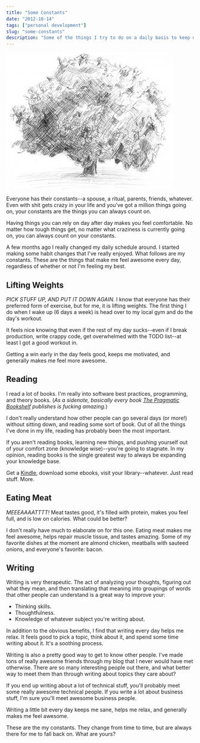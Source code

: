 ```yaml
---
title: "Some Constants"
date: "2012-10-14"
tags: ["personal development"]
slug: "some-constants"
description: "Some of the things I try to do on a daily basis to keep myself sane."
---
```



![Tree Sketch][]


Everyone has their constants--a spouse, a ritual, parents, friends, whatever.
Even with shit gets crazy in your life and you've got a million things going
on, your constants are the things you can always count on.

Having things you can rely on day after day makes you feel comfortable.  No
matter how tough things get, no matter what craziness is currently going on,
you can always count on your constants.

A few months ago I really changed my daily schedule around.  I started making
some habit changes that I've really enjoyed.  What follows are my constants.
These are the things that make me feel awesome every day, regardless of whether
or not I'm feeling my best.


## Lifting Weights

*PICK STUFF UP, AND PUT IT DOWN AGAIN.*  I know that everyone has their
preferred form of exercise, but for me, it is lifting weights.  The first thing
I do when I wake up (6 days a week) is head over to my local gym and do the
day's workout.

It feels nice knowing that even if the rest of my day sucks--even if I break
production, write crappy code, get overwhelmed with the TODO list--at least I
got a good workout in.

Getting a win early in the day feels good, keeps me motivated, and generally
makes me feel more awesome.


## Reading

I read a lot of books.  I'm really into software best practices, programming,
and theory books.  (*As a sidenote, basically every book
[The Pragmatic Bookshelf][] publishes is fucking amazing.*)

I don't really understand how other people can go several days (or more!)
without sitting down, and reading some sort of book.  Out of all the things
I've done in my life, reading has probably been the most important.

If you aren't reading books, learning new things, and pushing yourself out of
your comfort zone (knowledge wise)--you're going to stagnate.  In my opinion,
reading books is the single greatest way to always be expanding your knowledge
base.

Get a [Kindle][], download some ebooks, visit your library--whatever.  Just
read stuff.  More.


## Eating Meat

*MEEEAAAATTTT!*  Meat tastes good, it's filled with protein, makes you feel
full, and is low on calories.  What could be better?

I don't really have much to elaborate on for this one.  Eating meat makes me
feel awesome, helps repair muscle tissue, and tastes amazing.  Some of my
favorite dishes at the moment are almond chicken, meatballs with sauteed
onions, and everyone's favorite: bacon.


## Writing

Writing is very therapeutic.  The act of analyzing your thoughts, figuring out
what they mean, and then translating that meaning into groupings of words that
other people can understand is a great way to improve your:

-   Thinking skills.
-   Thoughtfulness.
-   Knowledge of whatever subject you're writing about.

In addition to the obvious benefits, I find that writing every day helps me
relax.  It feels good to pick a topic, think about it, and spend some time
writing about it.  It's a soothing process.

Writing is also a pretty good way to get to know other people.  I've made tons
of really awesome friends through my blog that I never would have met
otherwise.  There are so many interesting people out there, and what better way
to meet them than through writing about topics they care about?

If you end up writing about a lot of technical stuff, you'll probably meet some
really awesome technical people.  If you write a lot about business stuff, I'm
sure you'll meet awesome business people.

Writing a little bit every day keeps me sane, helps me relax, and generally
makes me feel awesome.

These are the my constants.  They change from time to time, but are always
there for me to fall back on. What are yours?


  [Tree Sketch]: /static/images/2012/tree-sketch.png "Tree Sketch"
  [The Pragmatic Bookshelf]: http://pragprog.com/ "The Pragmatic Bookshelf"
  [Kindle]: http://www.amazon.com/gp/product/B008UB7DU6/ref=as_li_ss_tl?ie=UTF8&camp=1789&creative=390957&creativeASIN=B008UB7DU6&linkCode=as2&tag=rdegges-20 "Kindle"
